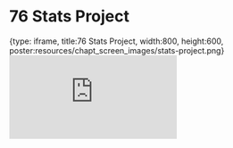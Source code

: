 # 76 Stats Project
 
{type: iframe, title:76 Stats Project, width:800, height:600, poster:resources/chapt_screen_images/stats-project.png}
![](https://datatrail-jhu.github.io/DataTrail/no_toc/stats-project.html)
 

 
